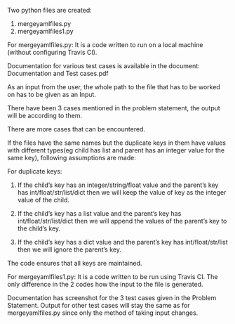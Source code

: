 Two python files are created:
1. mergeyamlfiles.py
2. mergeyamlfiles1.py

For mergeyamlfiles.py:
It is a code written to run on a local machine (without configuring Travis CI).

Documentation for various test cases is available in the document: Documentation and Test cases.pdf

As an input from the user, the whole path to the file that has to be worked on has to be given as an Input.

There have been 3 cases mentioned in the problem statement, the output will be according to them. 

There are more cases that can be encountered.

If the files have the same names but the duplicate keys in them have values with different types(eg child has list and parent has an integer value for the same key), following assumptions are made:

For duplicate keys:

1. If the child’s key has an integer/string/float value and the parent’s key has int/float/str/list/dict then we will keep the value of key as the integer value of the child.

2. If the child’s key has a list value and the parent’s key has int/float/str/list/dict then we will append the values of the parent’s key to the child’s key.

3. If the child’s key has a dict value and the parent’s key has int/float/str/list then we will ignore the parent’s key.

The code ensures that all keys are maintained.

For  mergeyamlfiles1.py:
It is a code written to be run using Travis CI. The only difference in the 2 codes how the input to the file is generated.

Documentation has screenshot for the 3 test cases given in the Problem Statement. Output for other test cases will stay the same as for mergeyamlfiles.py since only the method of taking input changes.
